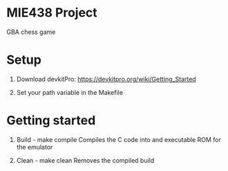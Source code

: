 # MIE438 Project
GBA chess game

# Setup
1. Download devkitPro: https://devkitpro.org/wiki/Getting_Started

2. Set your path variable in the Makefile

# Getting started
1. Build - make compile
    Compiles the C code into and executable ROM for the emulator

2. Clean - make clean
    Removes the compiled build